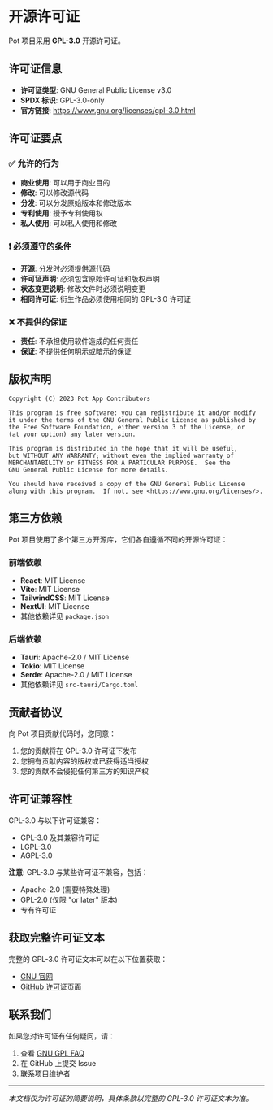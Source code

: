 # 开源许可证

Pot 项目采用 **GPL-3.0** 开源许可证。

## 许可证信息

-   **许可证类型**: GNU General Public License v3.0
-   **SPDX 标识**: GPL-3.0-only
-   **官方链接**: https://www.gnu.org/licenses/gpl-3.0.html

## 许可证要点

### ✅ 允许的行为

-   **商业使用**: 可以用于商业目的
-   **修改**: 可以修改源代码
-   **分发**: 可以分发原始版本和修改版本
-   **专利使用**: 授予专利使用权
-   **私人使用**: 可以私人使用和修改

### ❗ 必须遵守的条件

-   **开源**: 分发时必须提供源代码
-   **许可证声明**: 必须包含原始许可证和版权声明
-   **状态变更说明**: 修改文件时必须说明变更
-   **相同许可证**: 衍生作品必须使用相同的 GPL-3.0 许可证

### ❌ 不提供的保证

-   **责任**: 不承担使用软件造成的任何责任
-   **保证**: 不提供任何明示或暗示的保证

## 版权声明

```
Copyright (C) 2023 Pot App Contributors

This program is free software: you can redistribute it and/or modify
it under the terms of the GNU General Public License as published by
the Free Software Foundation, either version 3 of the License, or
(at your option) any later version.

This program is distributed in the hope that it will be useful,
but WITHOUT ANY WARRANTY; without even the implied warranty of
MERCHANTABILITY or FITNESS FOR A PARTICULAR PURPOSE.  See the
GNU General Public License for more details.

You should have received a copy of the GNU General Public License
along with this program.  If not, see <https://www.gnu.org/licenses/>.
```

## 第三方依赖

Pot 项目使用了多个第三方开源库，它们各自遵循不同的开源许可证：

### 前端依赖

-   **React**: MIT License
-   **Vite**: MIT License
-   **TailwindCSS**: MIT License
-   **NextUI**: MIT License
-   其他依赖详见 `package.json`

### 后端依赖

-   **Tauri**: Apache-2.0 / MIT License
-   **Tokio**: MIT License
-   **Serde**: Apache-2.0 / MIT License
-   其他依赖详见 `src-tauri/Cargo.toml`

## 贡献者协议

向 Pot 项目贡献代码时，您同意：

1. 您的贡献将在 GPL-3.0 许可证下发布
2. 您拥有贡献内容的版权或已获得适当授权
3. 您的贡献不会侵犯任何第三方的知识产权

## 许可证兼容性

GPL-3.0 与以下许可证兼容：

-   GPL-3.0 及其兼容许可证
-   LGPL-3.0
-   AGPL-3.0

**注意**: GPL-3.0 与某些许可证不兼容，包括：

-   Apache-2.0 (需要特殊处理)
-   GPL-2.0 (仅限 "or later" 版本)
-   专有许可证

## 获取完整许可证文本

完整的 GPL-3.0 许可证文本可以在以下位置获取：

-   [GNU 官网](https://www.gnu.org/licenses/gpl-3.0.html)
-   [GitHub 许可证页面](https://github.com/pot-app/pot-desktop/blob/master/LICENSE)

## 联系我们

如果您对许可证有任何疑问，请：

1. 查看 [GNU GPL FAQ](https://www.gnu.org/licenses/gpl-faq.html)
2. 在 GitHub 上提交 Issue
3. 联系项目维护者

---

_本文档仅为许可证的简要说明，具体条款以完整的 GPL-3.0 许可证文本为准。_
